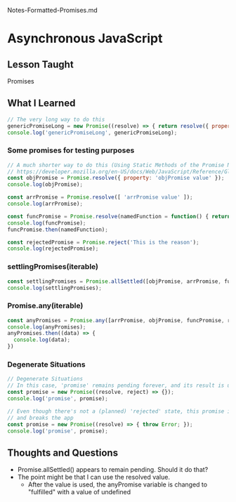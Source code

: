 Notes-Formatted-Promises.md
# Asynchronous JavaScript
## Lesson Taught
Promises

## What I Learned

```javascript
// The very long way to do this
genericPromiseLong = new Promise((resolve) => { return resolve({ property: 'genericPromiseLong value' }) });
console.log('genericPromiseLong', genericPromiseLong);
```
### Some promises for testing purposes

```javascript
// A much shorter way to do this (Using Static Methods of the Promise Native JavaScript Object)
// https://developer.mozilla.org/en-US/docs/Web/JavaScript/Reference/Global_Objects/Promise/resolve
const objPromise = Promise.resolve({ property: 'objPromise value' });
console.log(objPromise);

const arrPromise = Promise.resolve([ 'arrPromise value' ]);
console.log(arrPromise);

const funcPromise = Promise.resolve(namedFunction = function() { return 'named function returned this' });
console.log(funcPromise);
funcPromise.then(namedFunction);

const rejectedPromise = Promise.reject('This is the reason');
console.log(rejectedPromise);
```

### settlingPromises(iterable)

```javascript
const settlingPromises = Promise.allSettled([objPromise, arrPromise, funcPromise, rejectedPromise]);
console.log(settlingPromises);
```

### Promise.any(iterable)

```javascript
const anyPromises = Promise.any([arrPromise, objPromise, funcPromise, rejectedPromise]);
console.log(anyPromises);
anyPromises.then((data) => {
  console.log(data);
})
```

### Degenerate Situations
```javascript
// Degenerate Situations
// In this case, 'promise' remains pending forever, and its result is undefined
const promise = new Promise((resolve, reject) => {});
console.log('promise', promise);

// Even though there's not a (planned) 'rejected' state, this promise is rejected
// and breaks the app
const promise = new Promise((resolve) => { throw Error; });
console.log('promise', promise);
```

## Thoughts and Questions

- Promise.allSettled() appears to remain pending. Should it do that?
- The point might be that I can use the resolved value.
  - After the value is used, the anyPromise variable is changed to "fulfilled" with a value of undefined
